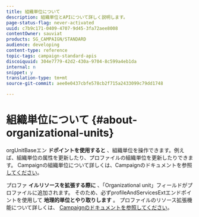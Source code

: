 ```yaml
---
title: 組織単位について
description: 組織単位とAPIについて詳しく説明します。
page-status-flag: never-activated
uuid: c7b9c171-0409-4707-9d45-3fa72aee8008
contentOwner: sauviat
products: SG_CAMPAIGN/STANDARD
audience: developing
content-type: reference
topic-tags: campaign-standard-apis
discoiquuid: 304e7779-42d2-430a-9704-8c599a4eb1da
internal: n
snippet: y
translation-type: tm+mt
source-git-commit: aee0e0437cbfe578cb2f715a2433099c79dd1748

---
```



# 組織単位について {#about-organizational-units}

orgUnitBaseエン **ドポイントを使用すると** 、組織単位を操作できます。例えば、組織単位の属性を更新したり、プロファイルの組織単位を更新したりできます。 Campaignの組織単位について詳しくは、Campaignのドキュメントを参照 [してください](https://helpx.adobe.com/campaign/standard/administration/using/organizational-units.html)。

プロファ **イルリソースを拡張する際に** 、「Organizational unit」フィールドがプロファイルに追加されます。 そのため、必ずprofileAndServicesExtエンドポイントを使用して **地理的単位とやり取りします** 。 プロファイルのリソース拡張機能について詳しくは、 [Campaignのドキュメントを参照してください](https://helpx.adobe.com/campaign/standard/administration/using/organizational-units.html#partitioning-profiles)。

